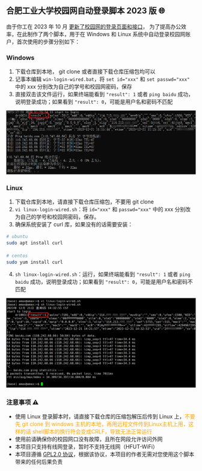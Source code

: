 ## 合肥工业大学校园网自动登录脚本 2023 版 :globe_with_meridians:

由于你工在 2023 年 10 月 [更新了校园网的登录页面和接口](https://it.hfut.edu.cn/info/1026/2698.htm)，
为了提高办公效率，在此制作了两个脚本，用于在 Windows 和 Linux 系统中自动登录校园网账户，首次使用的步骤分别如下：

### Windows
1. 下载仓库到本地， git clone 或者直接下载仓库压缩包均可以
2. 记事本编辑 `win-login-wired.bat`，将 `set id="xxx"` 和 `set passwd="xxx"` 中的 xxx 分别改为自己的学号和校园网密码，保存
3. 直接双击该文件运行，如果终端能看到 `"result": 1` 或者 `ping baidu` 成功，说明登录成功；如果看到 `"result": 0`，可能是用户名和密码不匹配

![](./img/win10.png)

### Linux

1. 下载仓库到本地，请直接下载仓库压缩包，不要用 git clone
2. `vi linux-login-wired.sh`：将 `id="xxx"` 和 `passwd="xxx"` 中的 xxx 分别改为自己的学号和校园网密码，保存。
3. 确保系统安装了 curl 库，如果没有的话需要安装：
```bash
# ubuntu
sudo apt install curl

# centos
sudo yum install curl
```
4. `sh linux-login-wired.sh`：运行，如果终端能看到 `"result": 1` 或者 `ping baidu` 成功，说明登录成功；如果看到 `"result": 0`，可能是用户名和密码不匹配

![](./img/linux.png)

### 注意事项 :warning:
- 使用 Linux 登录脚本时，请直接下载仓库的压缩包解压后传到 Linux 上，<font color="orange">不要先 git clone 到 windows 主机的本地，再用远程文件传到Linux主机上用，这样的话 shell脚本的换行符会变成CRLF，导致无法正常运行</font>
- 使用前请确保你的校园网口没有故障，且所在网段允许访问外网
- 本项目只支持有线网登录，暂时不支持无线网（HFUT-WiFi）
- 本项目遵循 [GPL2.0 协议](https://choosealicense.com/licenses/gpl-2.0/)，根据该协议，本项目的作者无需对您使用这个脚本带来的任何后果负责
